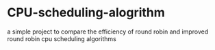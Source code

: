 # CPU-scheduling-alogrithm
a simple project to compare the efficiency of round robin and improved round robin cpu scheduling algorithms

